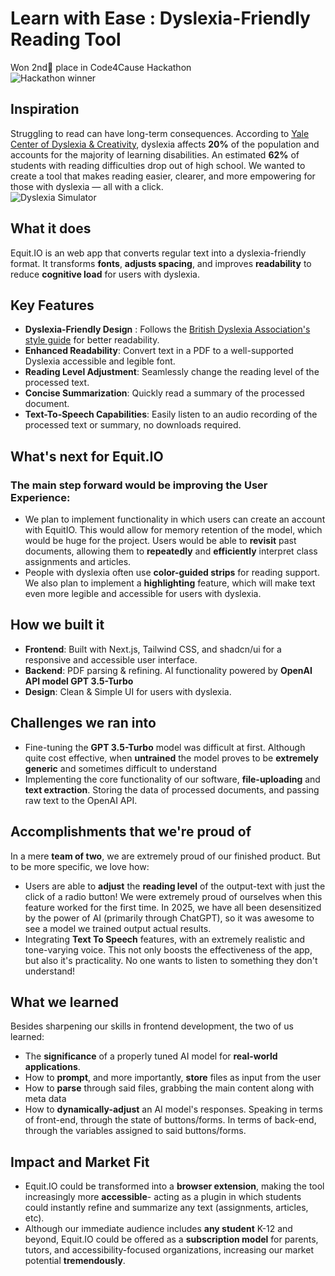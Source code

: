 # Learn with Ease : Dyslexia-Friendly Reading Tool
Won 2nd🥈 place in Code4Cause Hackathon<br>
![Hackathon winner](https://raw.githubusercontent.com/jjpp43/equit.io/refs/heads/main/equitio/public/result.png)
<br>

## Inspiration

Struggling to read can have long-term consequences. According to [Yale Center of Dyslexia & Creativity](https://dyslexia.yale.edu/dyslexia/dyslexia-faq/), dyslexia affects **20%** of the population and accounts for the majority of learning disabilities. An estimated **62%** of students with reading difficulties drop out of high school.
We wanted to create a tool that makes reading easier, clearer, and more empowering for those with dyslexia — all with a click.<br>
![Dyslexia Simulator](https://raw.githubusercontent.com/jjpp43/equit.io/refs/heads/main/equitio/public/dyslexia-min.gif)

## What it does

Equit.IO is an web app that converts regular text into a dyslexia-friendly format. It transforms **fonts**, **adjusts spacing**, and improves **readability** to reduce **cognitive load** for users with dyslexia.

## Key Features

- **Dyslexia-Friendly Design** : Follows the [British Dyslexia Association's style guide](https://www.bdadyslexia.org.uk/advice/employers/creating-a-dyslexia-friendly-workplace/dyslexia-friendly-style-guide) for better readability.
- **Enhanced Readability**: Convert text in a PDF to a well-supported Dyslexia accessible and legible font.
- **Reading Level Adjustment**: Seamlessly change the reading level of the processed text.
- **Concise Summarization**: Quickly read a summary of the processed document.
- **Text-To-Speech Capabilities**: Easily listen to an audio recording of the processed text or summary, no downloads required.

## What's next for Equit.IO

### The main step forward would be improving the **User Experience**:

- We plan to implement functionality in which users can create an account with EquitIO. This would allow for memory retention of the model, which would be huge for the project. Users would be able to **revisit** past documents, allowing them to **repeatedly** and **efficiently** interpret class assignments and articles.
- People with dyslexia often use **color-guided strips** for reading support. We also plan to implement a **highlighting** feature, which will make text even more legible and accessible for users with dyslexia.

## How we built it

- **Frontend**: Built with Next.js, Tailwind CSS, and shadcn/ui for a responsive and accessible user interface.
- **Backend**: PDF parsing & refining. AI functionality powered by **OpenAI API model GPT 3.5-Turbo**
- **Design**: Clean & Simple UI for users with dyslexia.

## Challenges we ran into

- Fine-tuning the **GPT 3.5-Turbo** model was difficult at first. Although quite cost effective, when **untrained** the model proves to be **extremely generic** and sometimes difficult to understand
- Implementing the core functionality of our software, **file-uploading** and **text extraction**. Storing the data of processed documents, and passing raw text to the OpenAI API.

## Accomplishments that we're proud of

In a mere **team of two**, we are extremely proud of our finished product. But to be more specific, we love how:

- Users are able to **adjust** the **reading level** of the output-text with just the click of a radio button! We were extremely proud of ourselves when this feature worked for the first time. In 2025, we have all been desensitized by the power of AI (primarily through ChatGPT), so it was awesome to see a model we trained output actual results.
- Integrating **Text To Speech** features, with an extremely realistic and tone-varying voice. This not only boosts the effectiveness of the app, but also it's practicality. No one wants to listen to something they don't understand!

## What we learned

Besides sharpening our skills in frontend development, the two of us learned:

- The **significance** of a properly tuned AI model for **real-world applications**.
- How to **prompt**, and more importantly, **store** files as input from the user
- How to **parse** through said files, grabbing the main content along with meta data
- How to **dynamically-adjust** an AI model's responses. Speaking in terms of front-end, through the state of buttons/forms. In terms of back-end, through the variables assigned to said buttons/forms.

## Impact and Market Fit

- Equit.IO could be transformed into a **browser extension**, making the tool increasingly more **accessible**- acting as a plugin in which students could instantly refine and summarize any text (assignments, articles, etc).
- Although our immediate audience includes **any student** K-12 and beyond, Equit.IO could be offered as a **subscription model** for parents, tutors, and accessibility-focused organizations, increasing our market potential **tremendously**.
